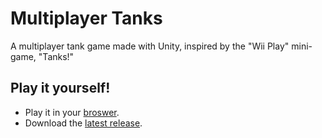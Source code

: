 # Multiplayer Tanks
A multiplayer tank game made with Unity, inspired by the "Wii Play" mini-game, "Tanks!"  

## Play it yourself!
* Play it in your [broswer](https://hadley31.github.io/multiplayer-tanks).
* Download the [latest release](https://github.com/hadley31/multiplayer-tanks/releases/download/v0.0.4-alpha/Tanks.zip).

